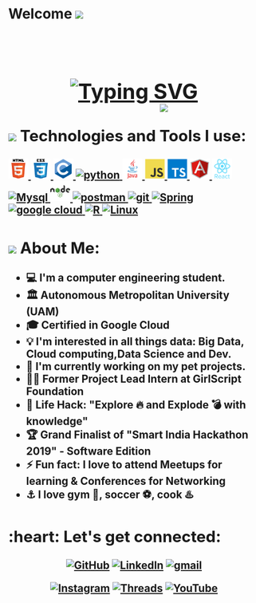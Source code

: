 # Welcome <img src="https://media.giphy.com/media/mGcNjsfWAjY5AEZNw6/giphy.gif" width="50">

  <h2 align="left">
   <abc>
    <br>
      <h1 align = "center">
<a href="https://git.io/typing-svg"><img src="https://readme-typing-svg.herokuapp.com?font=Monospace&size=75&duration=1500&pause=600&color=000080&background=F5F5DC&center=true&vCenter=true&multiline=true&width=1920&height=384&lines=Hello+there!;I'm+Luis+Soto%2C+programmer+in+progress;Welcome+to+my+README" alt="Typing SVG" /></a>
        <div align="center">
<img src="https://user-images.githubusercontent.com/74038190/229223156-0cbdaba9-3128-4d8e-8719-b6b4cf741b67.gif" width="200"  align="right" />
   </abc>
  </h2> 
  <h2 align="left"><img src="https://media.giphy.com/media/WUlplcMpOCEmTGBtBW/giphy.gif" width="50"> Technologies and Tools I use:</h2>
  <p align="left">
      <a href="https://www.w3.org/html/" target="_blank"> <img src="https://raw.githubusercontent.com/devicons/devicon/master/icons/html5/html5-original-wordmark.svg" alt="html5" width="40" height="40"/> </a>
      <a href="https://www.w3schools.com/css/" target="_blank"> <img src="https://raw.githubusercontent.com/devicons/devicon/master/icons/css3/css3-original-wordmark.svg" alt="css3" width="40" height="40"/> </a>
    <a href="https://sass-lang.com" target="_blank"> <img src="https://raw.githubusercontent.com/devicons/devicon/master/icons/c/c-original.svg" alt="C" width="40" height="40"/> </a>
  <a href="https://sass-lang.com" target="_blank"> <img src="https://raw.githubusercontent.com/Thomas-George-T/Thomas-George-T/master/assets/python.svg" alt="python" width="40" height="40"/> </a>
  <a href="https://sass-lang.com" target="_blank"> <img src="https://raw.githubusercontent.com/devicons/devicon/master/icons/java/java-original-wordmark.svg" alt="Java" width="40" height="40"/> </a>
      <a href="https://developer.mozilla.org/en-US/docs/Web/JavaScript" target="_blank"> <img src="https://raw.githubusercontent.com/devicons/devicon/master/icons/javascript/javascript-original.svg" alt="javascript" width="40" height="40"/> </a>
    <a href="https://developer.mozilla.org/en-US/docs/Web/JavaScript" target="_blank"> <img src="https://raw.githubusercontent.com/devicons/devicon/master/icons/typescript/typescript-original.svg" width="40" height="40"/> </a>
  <a href="https://webpack.js.org/" target="_blank"> <img src="https://raw.githubusercontent.com/devicons/devicon/master/icons/angularjs/angularjs-original.svg"" alt="Angular" width="40" height="40"/> </a>
  <a href="https://reactjs.org/" target="_blank"> <img src="https://raw.githubusercontent.com/devicons/devicon/master/icons/react/react-original-wordmark.svg" alt="react" width="40" height="40"/> </a>
  <a href="https://www.gatsbyjs.com/" target="_blank"> <img src="https://raw.githubusercontent.com/Thomas-George-T/Thomas-George-T/master/assets/mysql.svg" alt="Mysql" width="40" height="40"/> </a>
        <a href="https://nodejs.org" target="_blank"> <img src="https://raw.githubusercontent.com/devicons/devicon/master/icons/nodejs/nodejs-original-wordmark.svg" alt="nodejs" width="40" height="40"/> </a>
  <a href="https://www.postman.com/" target="_blank"> <img src="https://www.vectorlogo.zone/logos/getpostman/getpostman-icon.svg" alt="postman" width="40" height="40"/> </a>
  <a href="https://git-scm.com/" target="_blank"> <img src="https://www.vectorlogo.zone/logos/git-scm/git-scm-icon.svg" alt="git" width="40" height="40"/> </a>
  <a href="https://azure.microsoft.com/en-us/" target="_blank"> <img src="https://www.vectorlogo.zone/logos/springio/springio-icon.svg" alt="Spring" width="40" height="40"/> </a>
   <a href="https://cloud.google.com/" target="_blank"> <img src="https://www.vectorlogo.zone/logos/google_cloud/google_cloud-icon.svg" alt="google cloud" width="40" height="40"/> </a>
   <a href="https://firebase.google.com/" target="_blank"> <img src="https://raw.githubusercontent.com/Thomas-George-T/Thomas-George-T/master/assets/r-lang.svg" alt="R" width="40" height="40"/> </a>
    <a href="https://firebase.google.com/" target="_blank"> <img src="https://raw.githubusercontent.com/Thomas-George-T/Thomas-George-T/master/assets/linux-tux.svg" alt="Linux" width="40" height="40"/> </a>
      </p>

<h2 align="left"><img src="https://media.giphy.com/media/VgCDAzcKvsR6OM0uWg/giphy.gif" width="50"> About Me:</h2>

- :computer: I'm a computer engineering student.
- :classical_building: Autonomous Metropolitan University (UAM)
- :mortar_board: Certified in Google Cloud
- :bulb: I'm interested in all things data: Big Data, Cloud computing,Data Science and Dev.
- :rocket: I'm currently working on my pet projects.
- :man_technologist: Former Project Lead Intern at GirlScript Foundation
- :dart: Life Hack: "Explore :fire: and Explode :bomb: with knowledge"
- :trophy: Grand Finalist of "Smart India Hackathon 2019" - Software Edition
- :zap: Fun fact: I love to attend Meetups for learning & Conferences for Networking<br>
- :anchor: I love gym :mechanical_arm:, soccer :soccer:, cook :hotsprings: 


<h2 align="left">:heart: Let's get connected:</h2>

<p align="center">
  <a href="https://github.com/">
    <picture>
      <source media="(prefers-color-scheme: dark)" srcset="https://cdn.simpleicons.org/github/white">
      <img alt="GitHub" title="GitHub" height="40" width="40" src="https://cdn.simpleicons.org/github"></picture></a>
  <a href="https://www.linkedin.com/">
    <img alt="LinkedIn" title="LinkedIn" height="40" width="40" src="https://cdn.simpleicons.org/linkedin"></a>
  <a href="https://www.npmjs.com/~peterthehan">
    <img alt="gmail" title="gmail" height="42" width="45" src="https://raw.githubusercontent.com/cszach/cszach/master/img/icons/gmail.png"></a>
</p>

<p align="center">
  <a href="https://discord.gg/WjEFnzC">
    <img alt="Instagram" title="Instagram" height="40" width="40" src="https://raw.githubusercontent.com/rahuldkjain/github-profile-readme-generator/master/src/images/icons/Social/instagram.svg"></a>
  <a href="https://www.threads.net/@peterthehan">
    <picture>
      <source media="(prefers-color-scheme: dark)" srcset="https://cdn.simpleicons.org/threads/white">
      <img alt="Threads" title="Threads" height="48" width="48" src="https://cdn.simpleicons.org/threads"></picture></a>
  <a href="https://youtube.com/@peterthehan">
    <img alt="YouTube" title="YouTube" height="48" width="48" src="https://cdn.simpleicons.org/youtube"></a>
</p>




